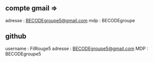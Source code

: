 
## compte gmail =>
adresse : BECODEgroupe5@gmail.com
mdp : BECODEgroupe


## github
username : FilRouge5
adresse : BECODEgroupe5@gmail.com
MDP : BECODEgroupe5
